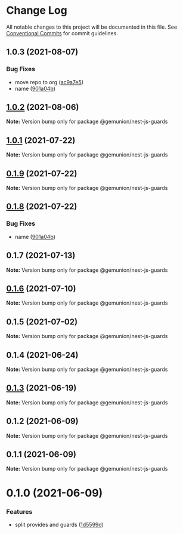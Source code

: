 # Change Log

All notable changes to this project will be documented in this file.
See [Conventional Commits](https://conventionalcommits.org) for commit guidelines.

## 1.0.3 (2021-08-07)


### Bug Fixes

* move repo to org ([ac9a7e5](https://github.com/gemunion/common-packages/commit/ac9a7e51e47bf69ef30b19abbc67274405c13200))
* name ([901a04b](https://github.com/gemunion/common-packages/commit/901a04b8c52cb26e1ef47882a12e29088ca2dbef))





## [1.0.2](https://github.com/gemunion/common-packages/compare/@gemunion/nest-js-guards@1.0.1...@gemunion/nest-js-guards@1.0.2) (2021-08-06)

**Note:** Version bump only for package @gemunion/nest-js-guards





## [1.0.1](https://github.com/gemunion/common-packages/compare/@gemunion/nest-js-guards@0.1.9...@gemunion/nest-js-guards@1.0.1) (2021-07-22)

**Note:** Version bump only for package @gemunion/nest-js-guards





## [0.1.9](https://github.com/gemunion/common-packages/compare/@gemunion/nest-js-guards@0.1.8...@gemunion/nest-js-guards@0.1.9) (2021-07-22)

**Note:** Version bump only for package @gemunion/nest-js-guards





## [0.1.8](https://github.com/gemunion/common-packages/compare/@gemunion/nest-js-guards@0.1.7...@gemunion/nest-js-guards@0.1.8) (2021-07-22)


### Bug Fixes

* name ([901a04b](https://github.com/gemunion/common-packages/commit/901a04b8c52cb26e1ef47882a12e29088ca2dbef))





## 0.1.7 (2021-07-13)

**Note:** Version bump only for package @gemunion/nest-js-guards





## [0.1.6](https://github.com/gemunion/common-packages/compare/@gemunion/nest-js-guards@0.1.5...@gemunion/nest-js-guards@0.1.6) (2021-07-10)

**Note:** Version bump only for package @gemunion/nest-js-guards





## 0.1.5 (2021-07-02)

**Note:** Version bump only for package @gemunion/nest-js-guards





## 0.1.4 (2021-06-24)

**Note:** Version bump only for package @gemunion/nest-js-guards





## [0.1.3](https://github.com/gemunion/common-packages/compare/@gemunion/nest-js-guards@0.1.2...@gemunion/nest-js-guards@0.1.3) (2021-06-19)

**Note:** Version bump only for package @gemunion/nest-js-guards





## 0.1.2 (2021-06-09)

**Note:** Version bump only for package @gemunion/nest-js-guards





## 0.1.1 (2021-06-09)

**Note:** Version bump only for package @gemunion/nest-js-guards





# 0.1.0 (2021-06-09)


### Features

* split provides and guards ([1d5599d](https://github.com/gemunion/common-packages/commit/1d5599dfd2239256b6169db381f03de2931d1256))
